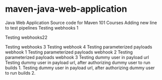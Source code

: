 

maven-java-web-application
==========================

Java Web Application Source code for Maven 101 Courses
Adding new line to test pipelines
Testing webhooks 1


Testing webhooks22 

Testing webhooks 3
Testing webhook 4
Testing parameterized payloads webhook 1
Testing parameterized payloads webhook 2
Testing parameterized payloads webhook 3
Testing dummy user in payload url
Testing dummy user in payload url, after authorizing dummy user to run builds 1.
Testing dummy user in payload url, after authorizing dummy user to run builds 2.


